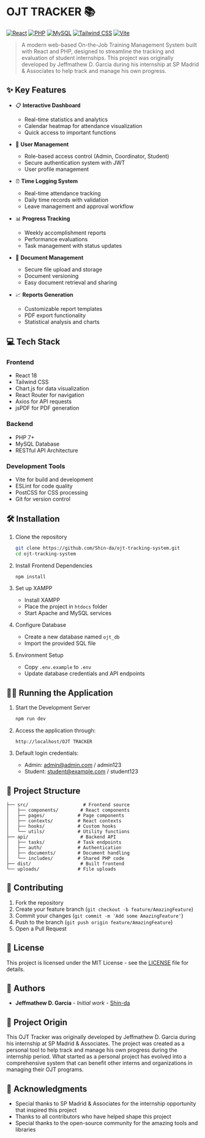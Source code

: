 # OJT TRACKER 📚

[![React](https://img.shields.io/badge/React-20232A?style=for-the-badge&logo=react&logoColor=61DAFB)](https://reactjs.org/)
[![PHP](https://img.shields.io/badge/PHP-777BB4?style=for-the-badge&logo=php&logoColor=white)](https://www.php.net/)
[![MySQL](https://img.shields.io/badge/MySQL-005C84?style=for-the-badge&logo=mysql&logoColor=white)](https://www.mysql.com/)
[![Tailwind CSS](https://img.shields.io/badge/Tailwind_CSS-38B2AC?style=for-the-badge&logo=tailwind-css&logoColor=white)](https://tailwindcss.com/)
[![Vite](https://img.shields.io/badge/Vite-646CFF?style=for-the-badge&logo=vite&logoColor=white)](https://vitejs.dev/)

> A modern web-based On-the-Job Training Management System built with React and PHP, designed to streamline the tracking and evaluation of student internships. This project was originally developed by Jeffmathew D. Garcia during his internship at SP Madrid & Associates to help track and manage his own progress.

## ✨ Key Features

- 📋 **Interactive Dashboard**
  - Real-time statistics and analytics
  - Calendar heatmap for attendance visualization
  - Quick access to important functions
  
- 👥 **User Management**
  - Role-based access control (Admin, Coordinator, Student)
  - Secure authentication system with JWT
  - User profile management
  
- ⏰ **Time Logging System**
  - Real-time attendance tracking
  - Daily time records with validation
  - Leave management and approval workflow
  
- 📊 **Progress Tracking**
  - Weekly accomplishment reports
  - Performance evaluations
  - Task management with status updates
  
- 📁 **Document Management**
  - Secure file upload and storage
  - Document versioning
  - Easy document retrieval and sharing
  
- 📈 **Reports Generation**
  - Customizable report templates
  - PDF export functionality
  - Statistical analysis and charts

## 💻 Tech Stack

### Frontend
- React 18
- Tailwind CSS
- Chart.js for data visualization
- React Router for navigation
- Axios for API requests
- jsPDF for PDF generation

### Backend
- PHP 7+
- MySQL Database
- RESTful API Architecture

### Development Tools
- Vite for build and development
- ESLint for code quality
- PostCSS for CSS processing
- Git for version control

## 🛠️ Installation

1. Clone the repository
   ```bash
   git clone https://github.com/Shin-da/ojt-tracking-system.git
   cd ojt-tracking-system
   ```

2. Install Frontend Dependencies
   ```bash
   npm install
   ```

3. Set up XAMPP
   - Install XAMPP
   - Place the project in `htdocs` folder
   - Start Apache and MySQL services

4. Configure Database
   - Create a new database named `ojt_db`
   - Import the provided SQL file

5. Environment Setup
   - Copy `.env.example` to `.env`
   - Update database credentials and API endpoints

## 🏃‍♂️ Running the Application

1. Start the Development Server
   ```bash
   npm run dev
   ```

2. Access the application through:
   ```
   http://localhost/OJT TRACKER
   ```

3. Default login credentials:
   - Admin: admin@admin.com / admin123
   - Student: student@example.com / student123

## 📁 Project Structure

```
├── src/                    # Frontend source
│   ├── components/        # React components
│   ├── pages/            # Page components
│   ├── contexts/         # React contexts
│   ├── hooks/            # Custom hooks
│   └── utils/            # Utility functions
├── api/                   # Backend API
│   ├── tasks/            # Task endpoints
│   ├── auth/             # Authentication
│   ├── documents/        # Document handling
│   └── includes/         # Shared PHP code
├── dist/                  # Built frontend
└── uploads/              # File uploads
```

## 🤝 Contributing

1. Fork the repository
2. Create your feature branch (`git checkout -b feature/AmazingFeature`)
3. Commit your changes (`git commit -m 'Add some AmazingFeature'`)
4. Push to the branch (`git push origin feature/AmazingFeature`)
5. Open a Pull Request

## 📝 License

This project is licensed under the MIT License - see the [LICENSE](LICENSE) file for details.

## 👥 Authors

- **Jeffmathew D. Garcia** - *Initial work* - [Shin-da](https://github.com/Shin-da)

## 📖 Project Origin

This OJT Tracker was originally developed by Jeffmathew D. Garcia during his internship at SP Madrid & Associates. The project was created as a personal tool to help track and manage his own progress during the internship period. What started as a personal project has evolved into a comprehensive system that can benefit other interns and organizations in managing their OJT programs.

## 🙏 Acknowledgments

- Special thanks to SP Madrid & Associates for the internship opportunity that inspired this project
- Thanks to all contributors who have helped shape this project
- Special thanks to the open-source community for the amazing tools and libraries
